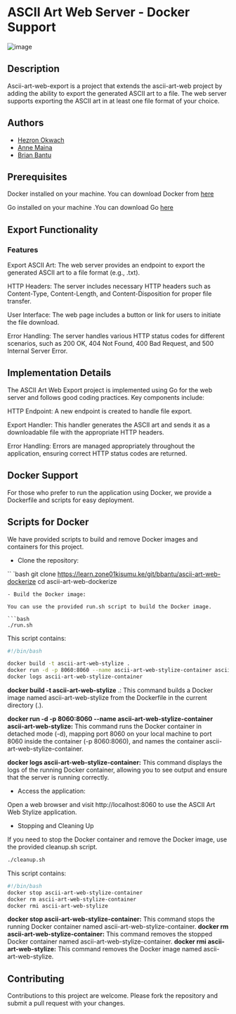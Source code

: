 
# ASCII Art Web Server - Docker Support

![image](https://o365.vn/wp-content/uploads/how-to-export-power-bi-excel.jpeg)

## Description

Ascii-art-web-export is a project that extends the ascii-art-web project by adding the ability to export the generated ASCII art to a file. The web server supports exporting the ASCII art in at least one file format of your choice.

## Authors
- [Hezron Okwach](https://github.com/hezronokwach) 
- [Anne Maina](https://github.com/nyagooh)
- [Brian Bantu](https://github.com/Bantu-art)

## Prerequisites

  Docker installed on your machine. You can download Docker from [here](https://www.google.com/url?sa=t&source=web&rct=j&opi=89978449&url=https://docs.docker.com/engine/install/ubuntu/&ved=2ahUKEwjXrar7oceHAxW2UUEAHUMWFCcQFnoECBUQAQ&usg=AOvVaw2uFia4sMgzkReEqv8xLNZy)

  Go installed on your machine .You can download Go [here](https://www.google.com/url?sa=t&source=web&rct=j&opi=89978449&url=https://go.dev/doc/install&ved=2ahUKEwi6l_DJoseHAxUEQUEAHSg7JeUQFnoECBQQAQ&usg=AOvVaw0kVh2caUQCSgLfcNTr-PzY)

## Export Functionality
### Features

  Export ASCII Art: The web server provides an endpoint to export the generated ASCII art to a file format (e.g., .txt).

  HTTP Headers: The server includes necessary HTTP headers such as Content-Type, Content-Length, and Content-Disposition for proper file transfer.
  
  User Interface: The web page includes a button or link for users to initiate the file download.
   
  Error Handling: The server handles various HTTP status codes for different scenarios, such as 200 OK, 404 Not Found, 400 Bad Request, and 500 Internal Server Error.

## Implementation Details
The ASCII Art Web Export project is implemented using Go for the web server and follows good coding practices. Key components include:

  HTTP Endpoint: A new endpoint is created to handle file export.

  Export Handler: This handler generates the ASCII art and sends it as a downloadable file with the appropriate HTTP headers.

  Error Handling: Errors are managed appropriately throughout the application, ensuring correct HTTP status codes are returned.


## Docker Support
For those who prefer to run the application using Docker, we provide a Dockerfile and scripts for easy deployment.
## Scripts for Docker

We have provided scripts to build and remove Docker images and containers for this project.  

- Clone the repository:

`` `bash
git clone https://learn.zone01kisumu.ke/git/bbantu/ascii-art-web-dockerize
cd ascii-art-web-dockerize
```
- Build the Docker image:

You can use the provided run.sh script to build the Docker image.

```bash
./run.sh
```
 This script contains:
```bash
#!/bin/bash

docker build -t ascii-art-web-stylize .
docker run -d -p 8060:8060 --name ascii-art-web-stylize-container ascii-art-web-stylize
docker logs ascii-art-web-stylize-container
```
**docker build -t ascii-art-web-stylize** .: This command builds a Docker image named ascii-art-web-stylize from the Dockerfile in the current directory (.).

**docker run -d -p 8060:8060 --name ascii-art-web-stylize-container ascii-art-web-stylize:** This command runs the Docker container in detached mode (-d), mapping port 8060 on your local machine to port 8060 inside the container (-p 8060:8060), and names the container ascii-art-web-stylize-container.

**docker logs ascii-art-web-stylize-container:** This command displays the logs of the running Docker container, allowing you to see output and ensure that the server is running correctly.

 - Access the application:

Open a web browser and visit http://localhost:8060 to use the ASCII Art Web Stylize application.

 - Stopping and Cleaning Up

If you need to stop the Docker container and remove the Docker image, use the provided cleanup.sh script.
```bash
./cleanup.sh
```
This script contains:
```bash
#!/bin/bash
docker stop ascii-art-web-stylize-container
docker rm ascii-art-web-stylize-container
docker rmi ascii-art-web-stylize
```
**docker stop ascii-art-web-stylize-container:** This command stops the running Docker container named ascii-art-web-stylize-container.
**docker rm ascii-art-web-stylize-container:** This command removes the stopped Docker container named ascii-art-web-stylize-container.
**docker rmi ascii-art-web-stylize:** This command removes the Docker image named ascii-art-web-stylize.

## Contributing

Contributions to this project are welcome. Please fork the repository and submit a pull request with your changes.
